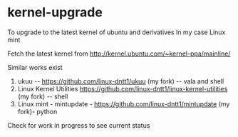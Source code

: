 # kernel-upgrade

To upgrade to the latest kernel of ubuntu and derivatives
In my case Linux mint 

Fetch the latest kernel from http://kernel.ubuntu.com/~kernel-ppa/mainline/

Similar works exist 

1. ukuu  -- https://github.com/linux-dntt1/ukuu (my fork)  --  vala and shell
2. Linux Kernel Utilities   https://github.com/linux-dntt1/linux-kernel-utilities (my fork) -- shell 
3. Linux mint - mintupdate - https://github.com/linux-dntt1/mintupdate (my fork)- python 

Check for work in progress to see current status

